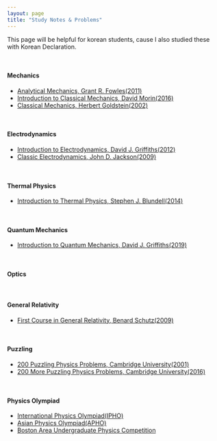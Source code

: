 ```yaml
---
layout: page
title: "Study Notes & Problems"
---
```

This page will be helpful for korean students, cause I also studied these with Korean Declaration.

&nbsp;

#### Mechanics

* [Analytical Mechanics, Grant R. Fowles(2011)](/archives/study-notes-and-problems/mechanics/fowles.pdf)
* [Introduction to Classical Mechanics, David Morin(2016)](/archives/study-notes-and-problems/mechanics/morin.pdf)
* [Classical Mechanics, Herbert Goldstein(2002)](/archives/study-notes-and-problems/mechanics/goldstein.pdf)

&nbsp;

#### Electrodynamics

* [Introduction to Electrodynamics, David J. Griffiths(2012)](/archives/study-notes-and-problems/electrodynamics/griffiths.pdf)
* [Classic Electrodynamics, John D. Jackson(2009)](/archives/study-notes-and-problems/electrodynamics/jackson.pdf)

&nbsp;

#### Thermal Physics

* [Introduction to Thermal Physics, Stephen J. Blundell(2014)](/archives/study-notes-and-problems/thermal-physics/blundell.pdf)

&nbsp;

#### Quantum Mechanics

* [Introduction to Quantum Mechanics, David J. Griffiths(2019)](/archives/study-notes-and-problems/quantum-mechanics/griffithsq.pdf)

&nbsp;

#### Optics

&nbsp;

#### General Relativity

* [First Course in General Relativity, Benard Schutz(2009)](/archives/study-notes-and-problems/general-relativity/schutz.pdf)

&nbsp;

#### Puzzling

* [200 Puzzling Physics Problems, Cambridge University(2001)](/archives/study-notes-and-problems/puzzling/200-puzzling.pdf)
* [200 More Puzzling Physics Problems, Cambridge University(2016)](/archives/study-notes-and-problems/puzzling/200-more-puzzling.pdf)

&nbsp;

#### Physics Olympiad

* [International Physics Olympiad(IPHO)](/archives/study-notes-and-problems/pho/ipho.pdf)
* [Asian Physics Olympiad(APHO)](/archives/study-notes-and-problems/pho/apho.pdf)
* [Boston Area Undergraduate Physics Competition](/archives/study-notes-and-problems/problems/pho/baupc.pdf)
